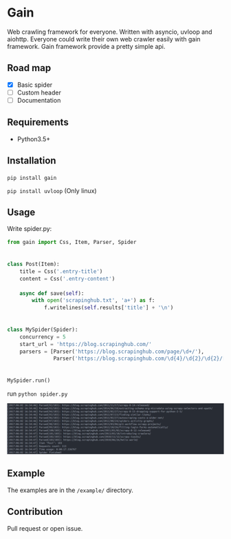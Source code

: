 # Gain

Web crawling framework for everyone. Written with asyncio, uvloop and aiohttp.
Everyone could write their own web crawler easily with gain framework. Gain framework provide a pretty simple api.

## Road map

- [x] Basic spider 
- [ ] Custom header
- [ ] Documentation 

## Requirements

- Python3.5+



## Installation

`pip install gain`


`pip install uvloop` (Only linux)

## Usage

Write spider.py:

```python
from gain import Css, Item, Parser, Spider


class Post(Item):
    title = Css('.entry-title')
    content = Css('.entry-content')

    async def save(self):
        with open('scrapinghub.txt', 'a+') as f:
            f.writelines(self.results['title'] + '\n')


class MySpider(Spider):
    concurrency = 5
    start_url = 'https://blog.scrapinghub.com/'
    parsers = [Parser('https://blog.scrapinghub.com/page/\d+/'),
               Parser('https://blog.scrapinghub.com/\d{4}/\d{2}/\d{2}/[a-z0-9\-]+/', Post)]


MySpider.run()
```
run `python spider.py`

![](img/sample.png)

## Example

The examples are in the `/example/` directory.

## Contribution

Pull request or open issue.